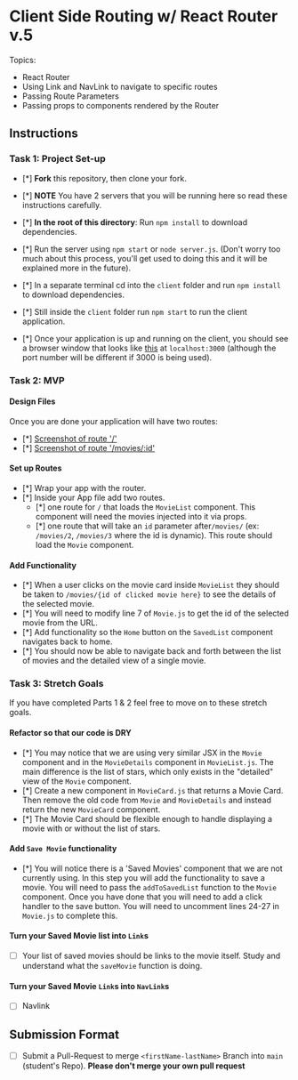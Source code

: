 # Client Side Routing w/ React Router v.5

Topics:

* React Router
* Using Link and NavLink to navigate to specific routes
* Passing Route Parameters
* Passing props to components rendered by the Router

## Instructions

### Task 1: Project Set-up

* [*] **Fork** this repository, then clone your fork.
* [*] **NOTE** You have 2 servers that you will be running here so read these instructions carefully.
* [*] **In the root of this directory**: Run `npm install` to download dependencies.
* [*] Run the server using `npm start` or `node server.js`. (Don't worry too much about this process, you'll get used to doing this and it will be explained more in the future).
* [*] In a separate terminal cd into the `client` folder and run `npm install` to download dependencies.
* [*] Still inside the `client` folder run `npm start` to run the client application.

* [*] Once your application is up and running on the client, you should see a browser window that looks like [this](https://tk-assets.lambdaschool.com/c6b3e8d8-afe0-4663-82da-60b1de76f649_movies-home.png) at `localhost:3000` (although the port number will be different if 3000 is being used).

### Task 2: MVP

#### Design Files

Once you are done your application will have two routes:

* [*] [Screenshot of route '/'](https://tk-assets.lambdaschool.com/b9ced241-681f-432a-9047-ef2ba7e34946_first-route.png)
* [*] [Screenshot of route '/movies/:id'](https://tk-assets.lambdaschool.com/06f9f448-2804-4b4a-9408-41904af96a4e_second-route.png)

#### Set up Routes

* [*] Wrap your app with the router.
* [*] Inside your App file add two routes.
  * [*] one route for `/` that loads the `MovieList` component. This component will need the movies injected into it via props.
  * [*] one route that will take an `id` parameter after`/movies/` (ex: `/movies/2`, `/movies/3` where the id is dynamic). This route should load the `Movie` component.

#### Add Functionality

* [*] When a user clicks on the movie card inside `MovieList` they should be taken to `/movies/{id of clicked movie here}` to see the details of the selected movie.
* [*] You will need to modify line 7 of `Movie.js` to get the id of the selected movie from the URL.
* [*] Add functionality so the `Home` button on the `SavedList` component navigates back to home.
* [*] You should now be able to navigate back and forth between the list of movies and the detailed view of a single movie.

### Task 3: Stretch Goals

If you have completed Parts 1 & 2 feel free to move on to these stretch goals.

#### Refactor so that our code is DRY

* [*] You may notice that we are using very similar JSX in the `Movie` component and in the `MovieDetails` component in `MovieList.js`. The main difference is the list of stars, which only exists in the "detailed" view of the `Movie` component.
* [*] Create a new component in `MovieCard.js` that returns a Movie Card. Then remove the old code from `Movie` and `MovieDetails` and instead return the new `MovieCard` component.
* [*] The Movie Card should be flexible enough to handle displaying a movie with or without the list of stars.

#### Add `Save Movie` functionality

* [*] You will notice there is a 'Saved Movies' component that we are not currently using. In this step you will add the functionality to save a movie. You will need to pass the `addToSavedList` function to the `Movie` component. Once you have done that you will need to add a click handler to the save button. You will need to uncomment lines 24-27 in `Movie.js` to complete this.

#### Turn your Saved Movie list into `Link`s

* [ ] Your list of saved movies should be links to the movie itself. Study and understand what the `saveMovie` function is doing.

#### Turn your Saved Movie `Link`s into `NavLink`s

* [ ] Navlink

## Submission Format

* [ ] Submit a Pull-Request to merge `<firstName-lastName>` Branch into `main` (student's  Repo). **Please don't merge your own pull request**
